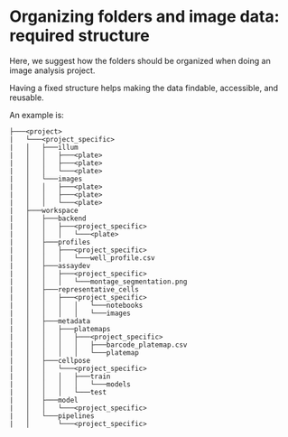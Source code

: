# Organizing folders and image data: required structure

Here, we suggest how the folders should be organized when doing an image analysis project. 

Having a fixed structure helps making the data findable, accessible, and reusable. 

An example is:

```
├───<project>
|   └───<project_specific>
|   │   ├───illum
|   │   │   ├───<plate>
|   │   │   ├───<plate>
|   │   │   └───<plate>
|   │   └───images
|   │   │   ├───<plate>
|   │   │   ├───<plate>
|   │   │   └───<plate>
|   ├───workspace
|   │   ├───backend
|   │   │   ├───<project_specific>
|   │   │   │   └───<plate>
|   │   ├───profiles
|   │   │   ├───<project_specific>
|   │   │   │   └───well_profile.csv
|   │   ├───assaydev
|   │   │   ├───<project_specific>
|   │   │   │   └───montage_segmentation.png
|   │   ├───representative_cells
|   │   │   ├───<project_specific>
|   │   │   │   │   └───notebooks
|   │   │   │   │   └───images
|   │   ├───metadata
|   │   │   ├───platemaps
|   │   │   │   ├───<project_specific>
|   │   │   │   │   ├───barcode_platemap.csv
|   │   │   │   │   └───platemap
|   │   ├───cellpose
|   │   │   └───<project_specific>
|   │   │   │   ├───train
|   │   │   │   │   └───models
|   │   │   │   └───test
|   │   ├───model
|   │   │   └───<project_specific>
|   │   └───pipelines
|   │       └───<project_specific>
```

